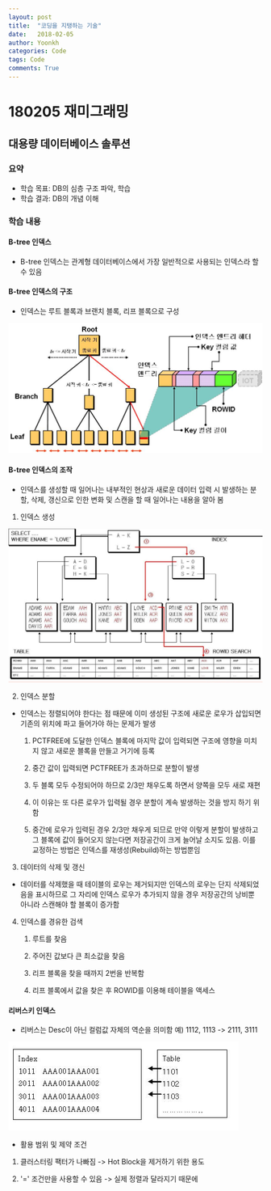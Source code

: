 ```yaml
---
layout: post
title:  "코딩을 지탱하는 기술"
date:   2018-02-05
author: Yoonkh
categories: Code
tags: Code
comments: True
---
```


# 180205 재미그래밍 

## 대용량 데이터베이스 솔루션 

### 요약 

- 학습 목표: DB의 심층 구조 파악, 학습
- 학습 결과: DB의 개념 이해

### 학습 내용

#### B-tree 인덱스 

- B-tree 인덱스는 관계형 데이터베이스에서 가장 일반적으로 사용되는 인덱스라 할 수 있음

#### B-tree 인덱스의 구조

- 인덱스는 루트 블록과 브랜치 블록, 리프 블록으로 구성

![](https://github.com/yoonkh/yoonkh.github.io/blob/master/assets/Index_0.JPG)

#### B-tree 인덱스의 조작 

- 인덱스를 생성할 때 일어나는 내부적인 현상과 새로운 데이터 입력 시 발생하는 분할, 삭제, 갱신으로 인한 변화 및 스캔을 할 때 일어나는 내용을 알아 봄

1. 인덱스 생성

![](https://github.com/yoonkh/yoonkh.github.io/blob/master/assets/Index.JPG)

2. 인덱스 분할

- 인덱스는 정렬되어야 한다는 점 때문에 이미 생성된 구조에 새로운 로우가 삽입되면 기존의 위치에 파고 들어가야 하는 문제가 발생

	1. PCTFREE에 도달한 인덱스 블록에 마지막 값이 입력되면 구조에 영향을 미치지 않고 새로운 블록을 만들고 거기에 등록
	
	2. 중간 값이 입력되면 PCTFREE가 초과하므로 분할이 발생
	
	3. 두 블록 모두 수정되어야 하므로 2/3만 채우도록 하면서 양쪽을 모두 새로 재편
	
	4. 이 이유는 또 다른 로우가 입력될 경우 분할이 계속 발생하는 것을 방지 하기 위함
	
	5. 중간에 로우가 입력된 경우 2/3만 채우게 되므로 만약 이렇게 분할이 발생하고 그 블록에 값이 들어오지 않는다면 저장공간이 크게 늘어날 소지도 있음. 이를 교정하는 방법은 인덱스를 재생성(Rebuild)하는 방법뿐임

3. 데이터의 삭제 및 갱신

- 데이터를 삭제했을 때 테이블의 로우는 제거되지만 인덱스의 로우는 단지 삭제되었음을 표시하므로 그 자리에 인덱스 로우가 추가되지 않을 경우 저장공간의 낭비뿐 아니라 스캔해야 할 블록이 증가함

4. 인덱스를 경유한 검색

	1. 루트를 찾음

	2. 주어진 값보다 큰 최소값을 찾음

	3. 리프 블록을 찾을 때까지 2번을 반복함

	4. 리프 블록에서 값을 찾은 후 ROWID를 이용해 테이블을 액세스 

#### 리버스키 인덱스 

- 리버스는 Desc이 아닌 컬럼값 자체의 역순을 의미함
예) 1112, 1113 -> 2111, 3111 

![](https://github.com/yoonkh/yoonkh.github.io/blob/master/assets/Index2.JPG)

- 활용 범위 및 제약 조건

1. 클러스터링 팩터가 나빠짐 -> Hot Block을 제거하기 위한 용도

2. '=' 조건만을 사용할 수 있음 -> 실제 정렬과 달라지기 때문에

